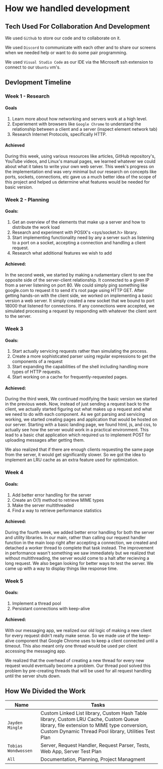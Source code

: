 # How we handled development

## Tech Used For Collaboration And Development

We used `Github` to store our code and to collaborate on it. 

We used `Discord` to communicate with each other and to share our screens when we needed help or want to do some pair programming.

We used `Visual Studio Code` as our IDE via the Microsoft ssh extension to connect to our `Ubuntu` vm's.

## Devlopment Timeline

### Week 1 - Research

#### Goals

1. Learn more about how networking and servers work at a high level.
2. Experiement with browsers like `Google Chrome` to understand the relationship between a client and a server (inspect element network tab)
3. Research Internet Protocols, specifically HTTP.

#### Achieved 
During this week, using various resources like articles, GitHub repository's, YouTube videos, and Linux's manual pages, we learned
whatever we could about what it takes to write your own web server. This week's progress on the implementation end was very minimal but our research on concepts like ports, sockets, connections, etc gave us a much better idea of the scope of this project and helped us determine what features would be needed for basic version.

### Week 2 - Planning

#### Goals: 

1. Get an overview of the elements that make up a server and how to distribute the work load
2. Research and experiment with POSIX's <sys/socket.h> library.
3. Start implementing functionality need by any a server such as listening to a port on a socket, accepting a connection and handling a client request.
4. Research what additional features we wish to add 

#### Achieved: 
In the second week, we started by making a rudamentary client to see the opposite side of the server-client relationship. It connected to a given IP from a server listening on port 80. We could simply ping something like google.com to request it to send it's root page using HTTP GET. After getting hands-on with the client side, we worked on implementing a basic version a web server. 
It simply created a new socket that we bound to port 18000 that listened for connections. If any connections were accepted, we simulated processing a request by responding with whatever the client sent to the server.

### Week 3

#### Goals: 

1. Start actually servicing requests rather than simulating the process.
2. Create a more sophisticated parser using regular expressions to get the components of a request
3. Start expanding the capabilities of the shell including handling more types of HTTP requests.
4. Start working on a cache for frequently-requested pages.

#### Achieved: 
During the third week, 
We continued modifying the basic version we started in the previous week. Now, instead of just sending a request back to the client, we actually started figuring out what makes up a request and what we need to do with each component. As we got parsing and servicing working, we started creating pages and application that would be hosted on our server. Starting with a basic landing page, we found html, js, and css, to actually see how the server would work in a practical environment. This lead to a basic chat application which required us to implement POST for uploading messages after getting them.

We also realized that if there are enough clients requesting the same page from the server, it would get significantly slower. So we got the idea to implement an LRU cache as an extra feature used for optimization.
### Week 4

#### Goals: 

1. Add better error handling for the server
2. Create an O(1) method to retrieve MIME types
3. Make the server multithreaded
4. Find a way to retrieve performance statistics

#### Achieved: 
During the fourth week, we added better error handling for both the server and utility libraries. In our main, rather than calling our request handler function in the main loop right after accepting a connection, we created and detached a worker thread to complete that task instead. The improvement in performance wasn't something we saw immediately but we realized that without multithreading, the server would come to a halt after recieving a long request. We also began looking for better ways to test the server. We came up with a way to display things like response time. 

### Week 5

#### Goals: 

1. Implement a thread pool 
2. Persistant connections with keep-alive

#### Achieved: 
With our messaging app, we realized our old logic of making a new client for every request didn't really make sense. So we made use of the keep-alive component that Google Chrome uses to keep a client connected until a timeout. This also meant only one thread would be used per client accessing the messaging app.

We realized that the overhead of creating a new thread for every new request would eventually become a problem. Our thread pool solved this problem by pre-creating threads that will be used for all request handling until the server shuts down. 

## How We Divided the Work

| Name             | Tasks                                                                 |
|------------------|-----------------------------------------------------------------------|
| `Jayden Mingle`    | Custom Linked List library, Custom Hash Table library, Custom LRU Cache, Custom Queue library, file extension to MIME type conversion, Custom Dynamic Thread Pool library, Utilities Test Plan |
| `Tobias Wondwossen`| Server, Request Handler, Request Parser, Tests, Web App, Server Test Plan |
| `All`    | Documentation, Planning, Project Managment|